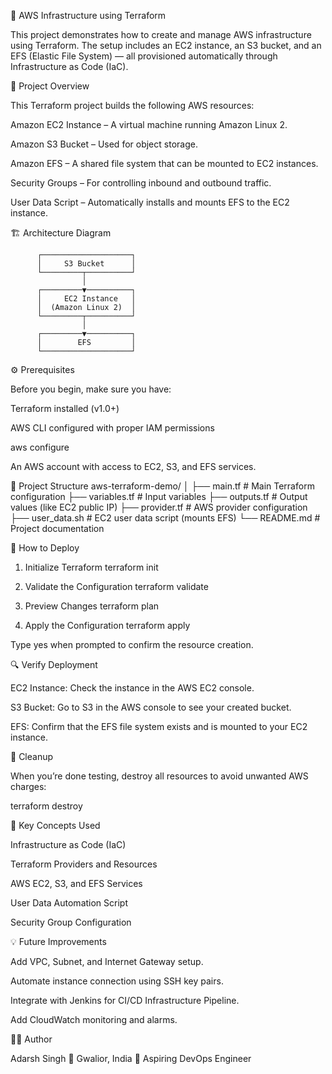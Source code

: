 🚀 AWS Infrastructure using Terraform

This project demonstrates how to create and manage AWS infrastructure using Terraform.
The setup includes an EC2 instance, an S3 bucket, and an EFS (Elastic File System) — all provisioned automatically through Infrastructure as Code (IaC).

🧩 Project Overview

This Terraform project builds the following AWS resources:

Amazon EC2 Instance – A virtual machine running Amazon Linux 2.

Amazon S3 Bucket – Used for object storage.

Amazon EFS – A shared file system that can be mounted to EC2 instances.

Security Groups – For controlling inbound and outbound traffic.

User Data Script – Automatically installs and mounts EFS to the EC2 instance.

🏗️ Architecture Diagram


          ┌────────────────────┐
          │     S3 Bucket      │
          └─────────┬──────────┘
                    │
          ┌─────────▼──────────┐
          │     EC2 Instance   │
          │  (Amazon Linux 2)  │
          └─────────┬──────────┘
                    │
          ┌─────────▼──────────┐
          │        EFS         │
          └────────────────────┘



⚙️ Prerequisites

Before you begin, make sure you have:

Terraform
 installed (v1.0+)

AWS CLI configured with proper IAM permissions

aws configure


An AWS account with access to EC2, S3, and EFS services.

📂 Project Structure
aws-terraform-demo/
│
├── main.tf            # Main Terraform configuration
├── variables.tf       # Input variables
├── outputs.tf         # Output values (like EC2 public IP)
├── provider.tf        # AWS provider configuration
├── user_data.sh       # EC2 user data script (mounts EFS)
└── README.md          # Project documentation

🚀 How to Deploy
1. Initialize Terraform
terraform init

2. Validate the Configuration
terraform validate

3. Preview Changes
terraform plan

4. Apply the Configuration
terraform apply


Type yes when prompted to confirm the resource creation.

🔍 Verify Deployment

EC2 Instance: Check the instance in the AWS EC2 console.

S3 Bucket: Go to S3 in the AWS console to see your created bucket.

EFS: Confirm that the EFS file system exists and is mounted to your EC2 instance.

🧹 Cleanup

When you’re done testing, destroy all resources to avoid unwanted AWS charges:

terraform destroy

🧠 Key Concepts Used

Infrastructure as Code (IaC)

Terraform Providers and Resources

AWS EC2, S3, and EFS Services

User Data Automation Script

Security Group Configuration

💡 Future Improvements

Add VPC, Subnet, and Internet Gateway setup.

Automate instance connection using SSH key pairs.

Integrate with Jenkins for CI/CD Infrastructure Pipeline.

Add CloudWatch monitoring and alarms.

🧑‍💻 Author

Adarsh Singh
📍 Gwalior, India
💼 Aspiring DevOps Engineer

